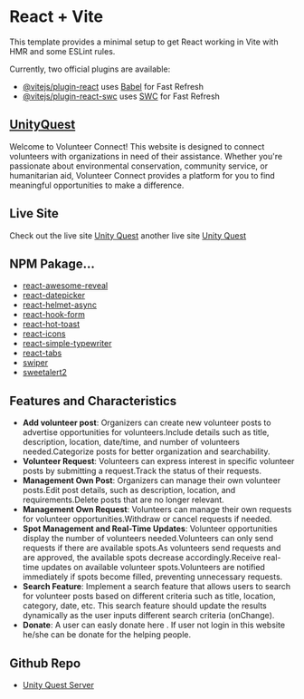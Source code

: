# React + Vite

This template provides a minimal setup to get React working in Vite with HMR and some ESLint rules.

Currently, two official plugins are available:

- [@vitejs/plugin-react](https://github.com/vitejs/vite-plugin-react/blob/main/packages/plugin-react/README.md) uses [Babel](https://babeljs.io/) for Fast Refresh
- [@vitejs/plugin-react-swc](https://github.com/vitejs/vite-plugin-react-swc) uses [SWC](https://swc.rs/) for Fast Refresh

## [UnityQuest](https://volunteer-management-web.firebaseapp.com)

Welcome to Volunteer Connect! This website is designed to connect volunteers with organizations in need of their assistance. Whether you're passionate about environmental conservation, community service, or humanitarian aid, Volunteer Connect provides a platform for you to find meaningful opportunities to make a difference.

## Live Site

Check out the live site [Unity Quest](https://volunteer-management-web.web.app) another live site [Unity Quest](https://volunteer-management-web.firebaseapp.com)

## NPM Pakage...

- [react-awesome-reveal](https://www.npmjs.com/package/react-awesome-reveal)
- [react-datepicker](https://www.npmjs.com/package/react-datepicker)
- [react-helmet-async](https://www.npmjs.com/package/react-helmet-async)
- [react-hook-form](https://www.npmjs.com/package/react-hook-form)
- [react-hot-toast](https://www.npmjs.com/package/react-hot-toast)
- [react-icons](https://www.npmjs.com/package/react-icons)
- [react-simple-typewriter](https://www.npmjs.com/package/react-simple-typewriter)
- [react-tabs](https://www.npmjs.com/package/react-tabs)
- [swiper](https://www.npmjs.com/package/swiper)
- [sweetalert2](https://www.npmjs.com/package/sweetalert2)

## Features and Characteristics

- **Add volunteer post**: Organizers can create new volunteer posts to advertise opportunities for volunteers.Include details such as title, description, location, date/time, and number of volunteers needed.Categorize posts for better organization and searchability.
- **Volunteer Request**: Volunteers can express interest in specific volunteer posts by submitting a request.Track the status of their requests.
- **Management Own Post**: Organizers can manage their own volunteer posts.Edit post details, such as description, location, and requirements.Delete posts that are no longer relevant.
- **Management Own Request**: Volunteers can manage their own requests for volunteer opportunities.Withdraw or cancel requests if needed.
- **Spot Management and Real-Time Updates**: Volunteer opportunities display the number of volunteers needed.Volunteers can only send requests if there are available spots.As volunteers send requests and are approved, the available spots decrease accordingly.Receive real-time updates on available volunteer spots.Volunteers are notified immediately if spots become filled, preventing unnecessary requests.
- **Search Feature**: Implement a search feature that allows users to search for volunteer posts based on different criteria such as title, location, category, date, etc. This search feature should update the results dynamically as the user inputs different search criteria (onChange).
- **Donate**: A user can easly donate here . If user not login in this website he/she can be donate for the helping people.

## Github Repo

- [Unity Quest Server](https://github.com/reduanhaiderrifat/Unity-Quest-server)
